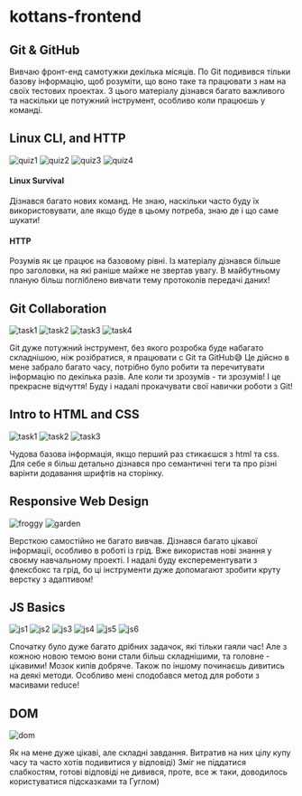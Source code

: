 # kottans-frontend
## Git & GitHub
Вивчаю фронт-енд самотужки декілька місяців. По Git подивився тільки базову інформацію, щоб розуміти, що воно таке та працювати з нам на своїх тестових проектах. 
З цього матеріалу дізнався багато важливого та наскільки це потужний інструмент, особливо коли працюєшь у команді.
## Linux CLI, and HTTP
![quiz1](/task_linux_cli/quiz1.png)
![quiz2](/task_linux_cli/quiz2.png)
![quiz3](/task_linux_cli/quiz3.png)
![quiz4](/task_linux_cli/quiz4.png)
#### Linux Survival
Дізнався багато нових команд. Не знаю, наскільки часто буду їх використовувати, але якщо буде в цьому потреба, знаю де і що саме шукати!
#### HTTP
Розумів як це працює на базовому рівні. Із матеріалу дізнався більше про заголовки, на які раніше майже не звертав увагу. В майбутньому планую більш погліблено вивчати тему протоколів передачі даних!  
## Git Collaboration
![task1](/task_git_collaboration/intro1.png)
![task2](/task_git_collaboration/intro2.png)
![task3](/task_git_collaboration/branch1.png)
![task4](/task_git_collaboration/branch2.png)

Git дуже потужний інструмент, без якого розробка буде набагато складнішою, ніж розібратися, я працювати с Git та GitHub😅
Це дійсно в мене забрало багато часу, потрібно було робити та перечитувати інформацію по декілька разів. 
Але коли ти зрозумів - ти зрозумів! І це прекрасне відчуття!
Буду і надалі прокачувати свої навички роботи з Git!
## Intro to HTML and CSS
![task1](/task_html_css_intro/coursera1.png)
![task2](/task_html_css_intro/coursera2.png)
![task3](/task_html_css_intro/codecademy.png)

Чудова базова інформація, якщо перший раз стикаєшся з html та css. Для себе я більш детально дізнався про семантичні теги та про різні варінти додавання шрифтів на сторінку. 
## Responsive Web Design
![froggy](/task_responsive_web_design/flex_froggy.png)
![garden](/task_responsive_web_design/grid_garden.png)

Версткою самостійно не багато вивчав. Дізнався багато цікавої інформації, особливо в роботі із грід. Вже використав нові знання у своєму навчальному проекті. І надалі буду експерементувати з флексбокс та грід, бо ці інструменти дуже допомагают зробити круту верстку з адаптивом!
## JS Basics
![js1](/task_js_basics/js1.png)
![js2](/task_js_basics/js2.png)
![js3](/task_js_basics/js3.png)
![js4](/task_js_basics/js4.png)
![js5](/task_js_basics/js5.png)
![js6](/task_js_basics/js6.png)

Спочатку було дуже багато дрібних задачок, які тільки гаяли час! Але з кожною новою темою вони стали більш складнішими, та головне - цікавими! Мозок кипів добряче. Також по іншому починаєшь дивитись на деякі методи. Особливо мені сподобався метод для роботи з масивами reduce!
## DOM
![dom](/task_js_dom/dom.png)

Як на мене дуже цікаві, але складні завдання. Витратив на них цілу купу часу та часто хотів подивитися у відповіді) Зміг не піддатися слабкостям, готові відповіді не дивився, проте, все ж таки, доводилось користуватися підсказками та Гуглом)  
